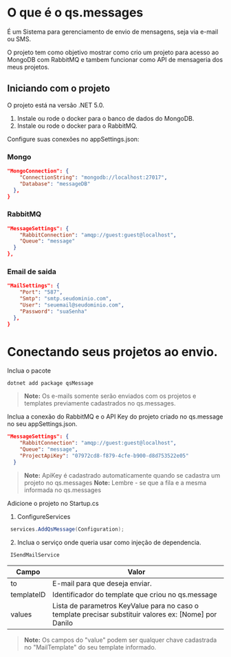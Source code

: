 # O que é o qs.messages
É um Sistema para gerenciamento de envio de mensagens, seja via e-mail ou SMS. 

O projeto tem como objetivo mostrar como crio um projeto para acesso ao MongoDB com RabbitMQ e tambem funcionar como API de mensageria dos meus projetos.


## Iniciando com o projeto

O projeto está na versão .NET 5.0.

1. Instale ou rode o docker para o banco de dados do MongoDB.
2. Instale ou rode o docker para o RabbitMQ.

Configure suas conexões no appSettings.json: 

### Mongo

```json
"MongoConnection": {
    "ConnectionString": "mongodb://localhost:27017",
    "Database": "messageDB"
  },
}
``` 

### RabbitMQ

```json
"MessageSettings": {
    "RabbitConnection": "amqp://guest:guest@localhost",
    "Queue": "message"
  }
},
``` 

### Email de saida

```json
"MailSettings": {
    "Port": "587",
    "Smtp": "smtp.seudominio.com",
    "User": "seuemail@seudominio.com",
    "Password": "suaSenha"
  },
}
``` 

# Conectando seus projetos ao envio. 

Inclua o pacote
```
dotnet add package qsMessage
```

>**Note:** Os e-mails somente serão enviados com os projetos e templates previamente cadastrados no qs.messages.

Inclua a conexão do RabbitMQ e o API Key do projeto criado no qs.message no seu appSettings.json.

```json
"MessageSettings": {
    "RabbitConnection": "amqp://guest:guest@localhost",
    "Queue": "message",
    "ProjectApiKey": "07972cd8-f879-4cfe-b900-d8d753522e05"
  }
``` 
>**Note:** ApiKey é cadastrado automaticamente quando se cadastra um projeto no qs.messages
>**Note:** Lembre - se que a fila e a mesma informada no qs.messages

Adicione o projeto no Startup.cs

1. ConfigureServices

```csharp
 services.AddQsMessage(Configuration);
```

2. Inclua o serviço onde queria usar como injeção de dependencia. 

```csharp
 ISendMailService
```
|Campo|Valor|
|--|--|
|to  | E-mail para que deseja enviar. |
|templateID| Identificador do template que criou no qs.message  |
|values| Lista de parametros KeyValue para no caso o template precisar substituir valores ex: [Nome] por Danilo  |

>**Note:** Os campos do "value" podem ser qualquer chave cadastrada no "MailTemplate" do seu template informado.
